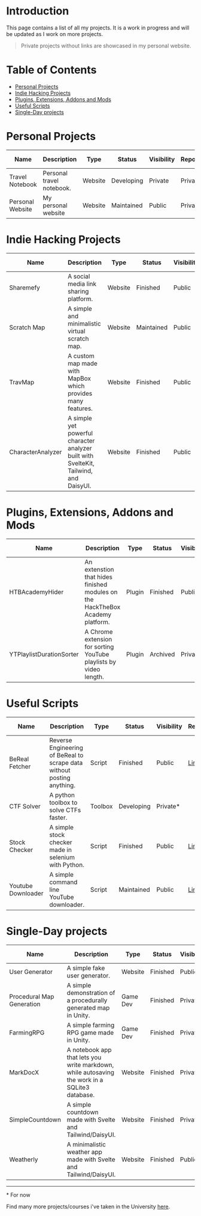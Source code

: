 # Introduction
This page contains a list of all my projects. It is a work in progress and will be updated as I work on more projects. 

> Private projects without links are showcased in my personal website.

# Table of Contents
* [Personal Projects](#personal-projects)
* [Indie Hacking Projects](#indie-hacking-projects)
* [Plugins, Extensions, Addons and Mods](#plugins-extensions-addons-and-mods)
* [Useful Scripts](#useful-scripts)
* [Single-Day projects](#single-day-projects)

# Personal Projects
| Name | Description | Type | Status | Visibility | Repository | Project Link |
|---|---|---|---|---|---|---|
| Travel Notebook | Personal travel notebook. | Website | Developing | Private | Private* |  |
| Personal Website | My personal website | Website | Maintained | Public | Private* | [Link](https://berkankutuk.dk/) |

<!--
# Open Source Projects
| Name | Description | Type | Status | Visibility | Repository | Project Link |
|---|---|---|---|---|---|---|
| BetterNotebook | Electron, Vite and React based notebook. | Application | Developing | Private* | Private* |  |
-->

# Indie Hacking Projects
| Name | Description | Type | Status | Visibility | Repository | Project Link |
|---|---|---|---|---|---|---|
| Sharemefy | A social media link sharing platform. | Website | Finished | Public | [Link](https://github.com/Berkanktk/Sharemefy/) | [Link](sharemefy.web.app/) |
| Scratch Map | A simple and minimalistic virtual scratch map. | Website | Maintained | Public | [Link](https://github.com/Berkanktk/scratchmap) | [Link](https://myscratchmap.net/) |
| TravMap | A custom map made with MapBox which provides many features. | Website | Finished | Public | [Link](https://github.com/Berkanktk/travmap) | [Link](berkanktk.github.io/TravMap/) |
| CharacterAnalyzer | A simple yet powerful character analyzer built with SvelteKit, Tailwind, and DaisyUI. | Website | Finished | Public | [Link](https://github.com/Berkanktk/CharacterAnalyzer) | [Link](https://berkanktk.github.io/CharacterAnalyzer/) |

# Plugins, Extensions, Addons and Mods
| Name | Description | Type | Status | Visibility | Repository | Project Link |
|---|---|---|---|---|---|---|
| HTBAcademyHider | An extenstion that hides finished modules on the HackTheBox Academy platform. | Plugin | Finished | Public | [Link](https://github.com/Berkanktk/HTBAcademyHider) | [Link](https://chrome.google.com/webstore/detail/htbacademyhider/ekcmengdoepjkfpjngbgfpmgdejlechc) |
| YTPlaylistDurationSorter | A Chrome extension for sorting YouTube playlists by video length. | Plugin | Archived | Private |  |  |

# Useful Scripts
| Name | Description | Type | Status | Visibility | Repository | Project Link |
|---|---|---|---|---|---|---|
| BeReal Fetcher | Reverse Engineering of BeReal to scrape data without posting anything. | Script | Finished | Public | [Link](https://github.com/Berkanktk/BeReal-Fetcher) | - |
| CTF Solver | A python toolbox to solve CTFs faster. | Toolbox | Developing | Private* |  | - |
| Stock Checker | A simple stock checker made in selenium with Python. | Script | Finished | Public | [Link](https://github.com/Berkanktk/StockChecker) | - |
| Youtube Downloader | A simple command line YouTube downloader. | Script | Maintained | Public | [Link](https://github.com/Berkanktk/YoutubeDownloader) | - |

# Single-Day projects
| Name | Description | Type | Status | Visibility | Repository | Project Link |
|---|---|---|---|---|---|---|
| User Generator | A simple fake user generator. | Website | Finished | Public | [Link](https://github.com/Berkanktk/UserGenerator) | - |
| Procedural Map Generation | A simple demonstration of a procedurally generated map in  Unity. | Game Dev | Finished | Private | - | - |
| FarmingRPG | A simple farming RPG game made in Unity. | Game Dev | Finished | Private | - | - |
| MarkDocX | A notebook app that lets you write markdown, while autosaving the work in a SQLite3 database. | Website | Finished | Private | - | - |
| SimpleCountdown | A simple countdown made with Svelte and Tailwind/DaisyUI. | Website | Finished | Private | - | [Link](https://berkanktk.github.io/SimpleCountdown/) |
| Weatherly | A minimalistic weather app made with Svelte and Tailwind/DaisyUI. | Website | Finished | Public | [Link](https://github.com/Berkanktk/Weatherly) | [Link](https://berkanktk.github.io/Weatherly/) |

---
\* For now

Find many more projects/courses i've taken in the University [here](https://github.com/Berkanktk/Student).
